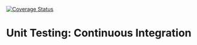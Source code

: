 [![Coverage Status](https://coveralls.io/repos/github/katfernandez22/unit_testing/badge.svg?branch=main)](https://coveralls.io/github/katfernandez22/unit_testing?branch=main)

# Unit Testing: Continuous Integration
